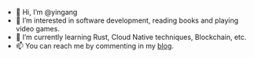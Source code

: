 - 👋 Hi, I’m @yingang
- 👀 I’m interested in software development, reading books and playing video games.
- 🌱 I’m currently learning Rust, Cloud Native techniques, Blockchain, etc.
- 📫 You can reach me by commenting in my [blog](https://yingang.github.io/).

<!---
yingang/yingang is a ✨ special ✨ repository because its `README.md` (this file) appears on your GitHub profile.
You can click the Preview link to take a look at your changes.
--->
